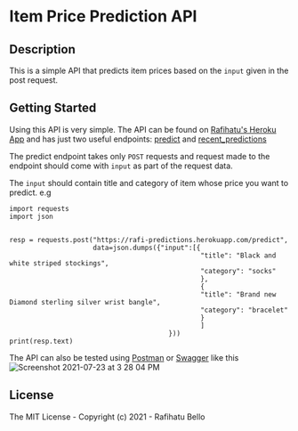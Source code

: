 # Item Price Prediction API

## Description
This is a simple API that predicts item prices based on the `input` given in the post request.


## Getting Started

Using this API is very simple.
The API can be found on [Rafihatu's Heroku App](https://rafi-predict-prices.herokuapp.com/) and has just two useful endpoints: [predict](https://rafi-predict-prices.herokuapp.com/predict) 
and [recent_predictions](https://rafi-predict-prices.herokuapp.com/recent_predictions)

The predict endpoint takes only `POST` requests and request made to the endpoint should come with `input` as part of the request data.

The `input` should contain title and category of item whose price you want to predict. e.g 
```
import requests
import json


resp = requests.post("https://rafi-predictions.herokuapp.com/predict", 
                     data=json.dumps({"input":[{
                                                "title": "Black and white striped stockings",
                                                "category": "socks"
                                                },
                                                {
                                                "title": "Brand new Diamond sterling silver wrist bangle",
                                                "category": "bracelet"
                                                }
                                                ]
                                        }))
print(resp.text)
```
The API can also be tested using [Postman](https://www.postman.com) or [Swagger](https://swagger.io) like this
![Screenshot 2021-07-23 at 3 28 04 PM](https://user-images.githubusercontent.com/61936161/126781850-4c92e148-effa-4987-b4a0-25d06b2be3dd.png)


## License

The MIT License - Copyright (c) 2021 - Rafihatu Bello
